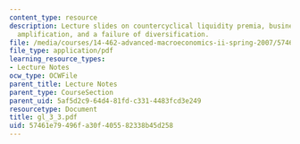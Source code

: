 ```yaml
---
content_type: resource
description: Lecture slides on countercyclical liquidity premia, business cycle applications,
  amplification, and a failure of diversification.
file: /media/courses/14-462-advanced-macroeconomics-ii-spring-2007/57461e79496fa30f405582338b45d258_gl_3_3.pdf
file_type: application/pdf
learning_resource_types:
- Lecture Notes
ocw_type: OCWFile
parent_title: Lecture Notes
parent_type: CourseSection
parent_uid: 5af5d2c9-64d4-81fd-c331-4483fcd3e249
resourcetype: Document
title: gl_3_3.pdf
uid: 57461e79-496f-a30f-4055-82338b45d258
---
```

